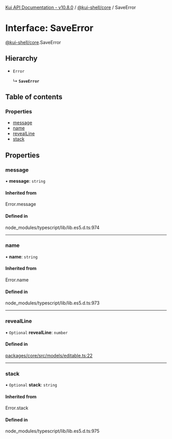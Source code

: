 [Kui API Documentation - v10.8.0](../README.md) / [@kui-shell/core](../modules/kui_shell_core.md) / SaveError

# Interface: SaveError

[@kui-shell/core](../modules/kui_shell_core.md).SaveError

## Hierarchy

- `Error`

  ↳ **`SaveError`**

## Table of contents

### Properties

- [message](kui_shell_core.SaveError.md#message)
- [name](kui_shell_core.SaveError.md#name)
- [revealLine](kui_shell_core.SaveError.md#revealline)
- [stack](kui_shell_core.SaveError.md#stack)

## Properties

### message

• **message**: `string`

#### Inherited from

Error.message

#### Defined in

node_modules/typescript/lib/lib.es5.d.ts:974

---

### name

• **name**: `string`

#### Inherited from

Error.name

#### Defined in

node_modules/typescript/lib/lib.es5.d.ts:973

---

### revealLine

• `Optional` **revealLine**: `number`

#### Defined in

[packages/core/src/models/editable.ts:22](https://github.com/mra-ruiz/kui/blob/a3b5e3edf/packages/core/src/models/editable.ts#L22)

---

### stack

• `Optional` **stack**: `string`

#### Inherited from

Error.stack

#### Defined in

node_modules/typescript/lib/lib.es5.d.ts:975
